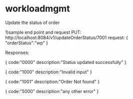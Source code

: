 # workloadmgmt
Update the status of order

1)sample end point and request
PUT: http://localhost:8084/v1/updateOrderStatus/7001
request: {
"orderStatus":"wp"
}

Responses:

{
code:"0000"
description:"Status updated successfully"
}
 

{
code:"1000"
description:"Invalid input"
}

 
{
code:"1001"
description:"Order Not found"
}


{
code:"5000"
description:"any other error"
}







